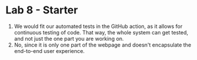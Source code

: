 # Lab 8 - Starter

1. We would fit our automated tests in the GitHub action, as it allows for continuous testing of code. That way, the whole system can get tested, and not just the one part you are working on.
2. No, since it is only one part of the webpage and doesn't encapsulate the end-to-end user experience.